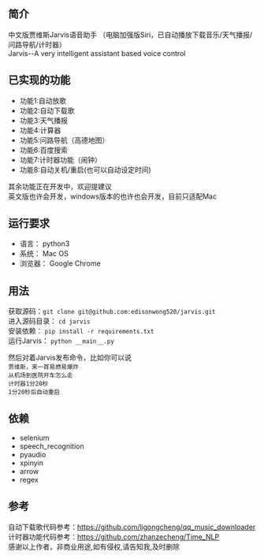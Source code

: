 ## 简介
中文版贾维斯Jarvis语音助手  （电脑加强版Siri，已自动播放下载音乐/天气播报/问路导航/计时器）  
Jarvis--A very intelligent assistant based voice control


## 已实现的功能
- 功能1:自动放歌
- 功能2:自动下载歌
- 功能3:天气播报
- 功能4:计算器
- 功能5:问路导航（高德地图）  
- 功能6:百度搜索  
- 功能7:计时器功能（闹钟）
- 功能8:自动关机/重启(也可以自动设定时间)


其余功能正在开发中，欢迎提建议  
英文版也许会开发，windows版本的也许也会开发，目前只适配Mac


## 运行要求
- 语言： python3
- 系统： Mac OS
- 浏览器： Google Chrome

## 用法
获取源码：`git clone git@github.com:edisonwong520/jarvis.git`  
进入源码目录： `cd jarvis`  
安装依赖： `pip install -r requirements.txt`  
运行Jarvis：  `python __main__.py`  


然后对着Jarvis发布命令，比如你可以说  
`贾维斯，来一首易燃易爆炸`  
`从机场到医院开车怎么走`  
`计时器1分20秒`  
`1分20秒后自动重启`

## 依赖  
- selenium
- speech_recognition
- pyaudio
- xpinyin
- arrow
- regex  

## 参考  
自动下载歌代码参考：https://github.com/ligongcheng/qq_music_downloader  
计时器功能代码参考：https://github.com/zhanzecheng/Time_NLP   
感谢以上作者，非商业用途,如有侵权,请告知我,及时删除  
